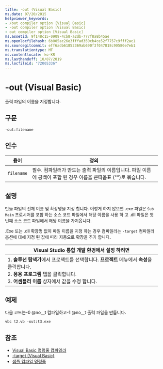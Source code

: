 ```yaml
---
title: -out (Visual Basic)
ms.date: 07/20/2015
helpviewer_keywords:
- /out compiler option [Visual Basic]
- -out compiler option [Visual Basic]
- out compiler option [Visual Basic]
ms.assetid: 9f148c15-0909-4cb8-a2db-777f8a8b45ae
ms.openlocfilehash: 6b005ac26e3fffad350cb4ce52f7757c9fff2ac1
ms.sourcegitcommit: eff6adb61852369ab690f3f047818c90580e7eb1
ms.translationtype: MT
ms.contentlocale: ko-KR
ms.lasthandoff: 10/07/2019
ms.locfileid: "72005336"
---
```

# <a name="-out-visual-basic"></a>-out (Visual Basic)
출력 파일의 이름을 지정합니다.  
  
## <a name="syntax"></a>구문  
  
```console  
-out:filename  
```  
  
## <a name="arguments"></a>인수  
  
|용어|정의|  
|---|---|  
|`filename`|필수. 컴파일러가 만드는 출력 파일의 이름입니다. 파일 이름에 공백이 포함 된 경우 이름을 큰따옴표 ("")로 묶습니다.|  
  
## <a name="remarks"></a>설명  
 만들 파일의 전체 이름 및 확장명을 지정 합니다. 이렇게 하지 않으면 .exe 파일은 `Sub Main` 프로시저를 포함 하는 소스 코드 파일에서 해당 이름을 사용 하 고 .dll 파일은 첫 번째 소스 코드 파일에서 해당 이름을 가져옵니다.  
  
 .Exe 또는 .dll 확장명 없이 파일 이름을 지정 하는 경우 컴파일러는 `-target` 컴파일러 옵션에 대해 지정 된 값에 따라 자동으로 확장을 추가 합니다.  
  
|Visual Studio 통합 개발 환경에서 설정 하려면|  
|---|  
|1.  **솔루션 탐색기**에서 프로젝트를 선택합니다. **프로젝트** 메뉴에서 **속성**을 클릭합니다. <br />2.  **응용 프로그램** 탭을 클릭합니다.<br />3.  **어셈블리 이름** 상자에서 값을 수정 합니다.|  
  
## <a name="example"></a>예제  
 다음 코드는-0 @no__t 컴파일하고-1 @no__t 출력 파일을 만듭니다.  
  
```console
vbc t2.vb -out:t3.exe  
```  
  
## <a name="see-also"></a>참조

- [Visual Basic 명령줄 컴파일러](../../../visual-basic/reference/command-line-compiler/index.md)
- [-target (Visual Basic)](../../../visual-basic/reference/command-line-compiler/target.md)
- [샘플 컴파일 명령줄](../../../visual-basic/reference/command-line-compiler/sample-compilation-command-lines.md)
